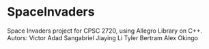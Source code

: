 # SpaceInvaders
Space Invaders project for CPSC 2720, using Allegro Library on C++.
Autors:
Victor Adad Sangabriel
Jiaying Li
Tyler Bertram
Alex Okingo
